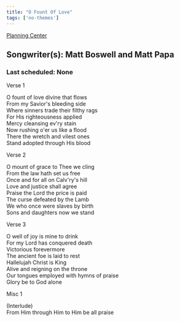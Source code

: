```yaml
---
title: "O Fount Of Love"
tags: ['no-themes']
---
```


[Planning Center](https://services.planningcenteronline.com/songs/11912963)

## Songwriter(s): Matt Boswell and Matt Papa
### Last scheduled: None          

Verse 1  
  
O fount of love divine that flows  
From my Savior's bleeding side  
Where sinners trade their filthy rags  
For His righteousness applied  
Mercy cleansing ev'ry stain  
Now rushing o'er us like a flood  
There the wretch and vilest ones  
Stand adopted through His blood  
  
Verse 2  
  
O mount of grace to Thee we cling  
From the law hath set us free  
Once and for all on Calv'ry's hill  
Love and justice shall agree  
Praise the Lord the price is paid  
The curse defeated by the Lamb  
We who once were slaves by birth  
Sons and daughters now we stand  
  
Verse 3  
  
O well of joy is mine to drink  
For my Lord has conquered death  
Victorious forevermore  
The ancient foe is laid to rest  
Hallelujah Christ is King  
Alive and reigning on the throne  
Our tongues employed with hymns of praise  
Glory be to God alone  
  
Misc 1  
  
(Interlude)  
From Him through Him to Him be all praise
